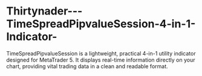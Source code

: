# Thirtynader---TimeSpreadPipvalueSession-4-in-1-Indicator-
TimeSpreadPipvalueSession is a lightweight, practical 4-in-1 utility indicator designed for MetaTrader 5. It displays real-time information directly on your chart, providing vital trading data in a clean and readable format.
